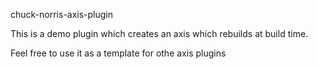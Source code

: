 chuck-norris-axis-plugin

This is a demo plugin which creates an axis which rebuilds at build time.

Feel free to use it as a template for othe axis plugins


